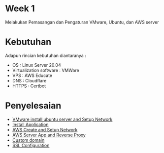 # Week 1

Melakukan Pemasangan dan Pengaturan VMware, Ubuntu, dan AWS server

# Kebutuhan

Adapun rincian kebutuhan diantaranya :

- OS : Linux Server 20.04
- Virtualization software : VMWare
- VPS : AWS Educate
- DNS : Cloudflare
- HTTPS : Certbot

# Penyelesaian

- [VMware install ubuntu server and Setup Network](vmware.md)
- [Install Application](application.md)
- [AWS Create and Setup Network](setup-server.md)
- [AWS Server App and Reverse Proxy](reverse-proxy.md)
- [Custom domain](custom-domain.md)
- [SSL Configuration](ssl.md)
